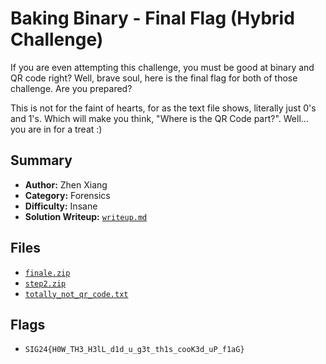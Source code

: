 # Baking Binary - Final Flag (Hybrid Challenge)

If you are even attempting this challenge, you must be good at binary and QR code right?
Well, brave soul, here is the final flag for both of those challenge. Are you prepared?

This is not for the faint of hearts, for as the text file shows, literally just 0's and 1's.
Which will make you think, "Where is the QR Code part?". Well... you are in for a treat :)

## Summary
- **Author:** Zhen Xiang
- **Category:** Forensics
- **Difficulty:** Insane
- **Solution Writeup:** [`writeup.md`](./soln/writeup.md)

## Files
- [`finale.zip`](./dist/finale.zip)
- [`step2.zip`](./dist/step2.zip)
- [`totally_not_qr_code.txt`](./dist/totally_not_qr_code.txt)

## Flags
- `SIG24{H0W_TH3_H3lL_d1d_u_g3t_th1s_cooK3d_uP_f1aG}`
